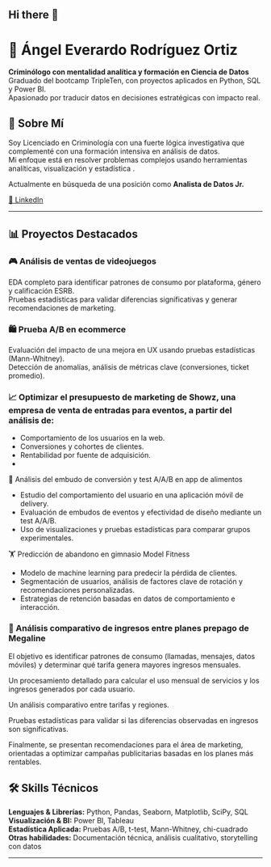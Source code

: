 ## Hi there 👋

# 👋 Ángel Everardo Rodríguez Ortiz

**Criminólogo con mentalidad analítica y formación en Ciencia de Datos**  
Graduado del bootcamp TripleTen, con proyectos aplicados en Python, SQL y Power BI.  
Apasionado por traducir datos en decisiones estratégicas con impacto real.

## 🚀 Sobre Mí

Soy Licenciado en Criminología con una fuerte lógica investigativa que complementé con una formación intensiva en análisis de datos.  
Mi enfoque está en resolver problemas complejos usando herramientas analíticas, visualización y estadística .

Actualmente en búsqueda de una posición como **Analista de Datos Jr.**

[🔗 LinkedIn](https://www.linkedin.com/in/angel-everardo-rodriguez-ortiz-8b9b14367/)

---

## 📊 Proyectos Destacados

### 🎮 Análisis de ventas de videojuegos
EDA completo para identificar patrones de consumo por plataforma, género y calificación ESRB.  
Pruebas estadísticas para validar diferencias significativas y generar recomendaciones de marketing.



### 🛍️ Prueba A/B en ecommerce
Evaluación del impacto de una mejora en UX usando pruebas estadísticas (Mann-Whitney).  
Detección de anomalías, análisis de métricas clave (conversiones, ticket promedio).



### 📈 Optimizar el presupuesto de marketing de Showz, una empresa de venta de entradas para eventos, a partir del análisis de:

- Comportamiento de los usuarios en la web.
- Conversiones y cohortes de clientes.
- Rentabilidad por fuente de adquisición.
- 

🧪 Análisis del embudo de conversión y test A/A/B en app de alimentos

- Estudio del comportamiento del usuario en una aplicación móvil de delivery.
- Evaluación de embudos de eventos y efectividad de diseño mediante un test A/A/B.
- Uso de visualizaciones y pruebas estadísticas para comparar grupos experimentales.


🏋️ Predicción de abandono en gimnasio Model Fitness

- Modelo de machine learning para predecir la pérdida de clientes.
- Segmentación de usuarios, análisis de factores clave de rotación y recomendaciones personalizadas.
- Estrategias de retención basadas en datos de comportamiento e interacción.


### 📱 Análisis comparativo de ingresos entre planes prepago de Megaline
El objetivo es identificar patrones de consumo (llamadas, mensajes, datos móviles) y determinar qué tarifa genera mayores ingresos mensuales.

Un procesamiento detallado para calcular el uso mensual de servicios y los ingresos generados por cada usuario.

Un análisis comparativo entre tarifas y regiones.

Pruebas estadísticas para validar si las diferencias observadas en ingresos son significativas.

Finalmente, se presentan recomendaciones para el área de marketing, orientadas a optimizar campañas publicitarias basadas en los planes más rentables.



## 🛠️ Skills Técnicos

**Lenguajes & Librerías:** Python, Pandas, Seaborn, Matplotlib, SciPy, SQL  
**Visualización & BI:** Power BI, Tableau  
**Estadística Aplicada:** Pruebas A/B, t-test, Mann-Whitney, chi-cuadrado  
**Otras habilidades:** Documentación técnica, análisis cualitativo, storytelling con datos

---
